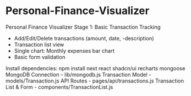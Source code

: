 # Personal-Finance-Visualizer
Personal Finance Visualizer
Stage 1: Basic Transaction Tracking
- Add/Edit/Delete transactions (amount, date, -description)
- Transaction list view
- Single chart: Monthly expenses bar chart
- Basic form validation


Install dependencies: npm install next react shadcn/ui recharts mongoose
MongoDB Connection - lib/mongodb.js
 Transaction Model - models/Transaction.js
  API Routes - pages/api/transactions.js
  Transaction List & Form - components/TransactionList.js

